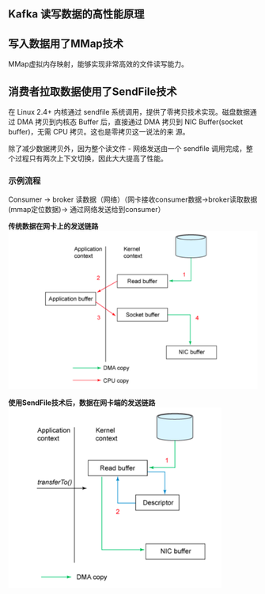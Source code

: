 ## Kafka 读写数据的⾼性能原理 

## 写⼊数据⽤了MMap技术
MMap虚拟内存映射，能够实现⾮常⾼效的⽂件读写能⼒。

## 消费者拉取数据使⽤了SendFile技术
在 Linux 2.4+ 内核通过 sendfile 系统调⽤，提供了零拷⻉技术实现。磁盘数据通过 DMA 拷⻉到内核态 Buffer
后，直接通过 DMA 拷⻉到 NIC Buffer(socket buffer)，⽆需 CPU 拷⻉。这也是零拷⻉这⼀说法的来
源。            

除了减少数据拷⻉外，因为整个读⽂件 - ⽹络发送由⼀个 sendfile 调⽤完成，整个过程只有两次上下⽂切换，因此⼤⼤提⾼了性能。      

### 示例流程  
Consumer -> broker 读数据（⽹络）（⽹卡接收consumer数据->broker读取数据(mmap定位数据)->
通过⽹络发送给到consumer）              

**传统数据在⽹卡上的发送链路** 
![zerocopy01](images/zerocopy01.png)    

**使⽤SendFile技术后，数据在⽹卡端的发送链路**      
![zerocopy02](images/zerocopy02.png)     

